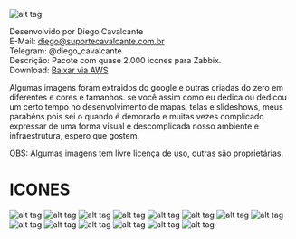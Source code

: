 ![alt tag](https://github.com/suportecavalcante/zabbix.icones/blob/master/screenshots/zabbix.jpg)

Desenvolvido por Diego Cavalcante\
E-Mail: diego@suportecavalcante.com.br\
Telegram: @diego_cavalcante\
Descrição: Pacote com quase 2.000 icones para Zabbix.\
Download: [Baixar via AWS](https://s3-sa-east-1.amazonaws.com/suportecavalcante.com.br/downloads/zabbix/zabbix.icones.zip)

Algumas imagens foram extraidos do google e outras criadas do zero em diferentes e cores e tamanhos. se você assim como eu dedica ou dedicou um certo tempo no desenvolvimento de mapas, telas e slideshows, meus parabéns pois sei o quando é demorado e muitas vezes complicado expressar de uma forma visual e descomplicada nosso ambiente e infraestrutura, espero que gostem.

OBS: Algumas imagens tem livre licença de uso, outras são proprietárias.

# ICONES
![alt tag](https://github.com/suportecavalcante/zabbix.icones/blob/master/screenshots/06.png)
![alt tag](https://github.com/suportecavalcante/zabbix.icones/blob/master/screenshots/07.png)
![alt tag](https://github.com/suportecavalcante/zabbix.icones/blob/master/screenshots/08.png)
![alt tag](https://github.com/suportecavalcante/zabbix.icones/blob/master/screenshots/09.png)
![alt tag](https://github.com/suportecavalcante/zabbix.icones/blob/master/screenshots/10.png)
![alt tag](https://github.com/suportecavalcante/zabbix.icones/blob/master/screenshots/11.png)
![alt tag](https://github.com/suportecavalcante/zabbix.icones/blob/master/screenshots/12.png)
![alt tag](https://github.com/suportecavalcante/zabbix.icones/blob/master/screenshots/13.png)
![alt tag](https://github.com/suportecavalcante/zabbix.icones/blob/master/screenshots/14.png)
![alt tag](https://github.com/suportecavalcante/zabbix.icones/blob/master/screenshots/01.png)
![alt tag](https://github.com/suportecavalcante/zabbix.icones/blob/master/screenshots/02.png)
![alt tag](https://github.com/suportecavalcante/zabbix.icones/blob/master/screenshots/03.png)
![alt tag](https://github.com/suportecavalcante/zabbix.icones/blob/master/screenshots/04.png)
![alt tag](https://github.com/suportecavalcante/zabbix.icones/blob/master/screenshots/05.png)
